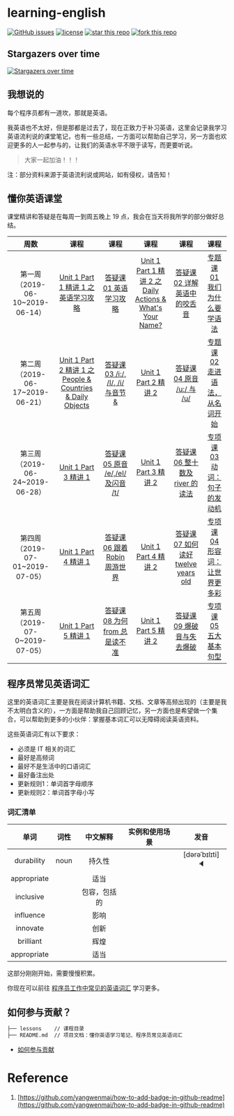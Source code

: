 # learning-english
[![GitHub issues](https://img.shields.io/github/issues/developer-learning/learning-english.svg?label=Issue)](https://github.com/developer-learning/learning-english/issues) [![license](https://img.shields.io/github/license/developer-learning/learning-english.svg)](https://github.com/developer-learning/learning-english/blob/master/LICENSE) [![star this repo](http://githubbadges.com/star.svg?user=developer-learning&repo=learning-english)](http://github.com/developer-learning/learning-english) [![fork this repo](http://githubbadges.com/fork.svg?user=developer-learning&repo=learning-english)](http://github.com/developer-learning/learning-english/fork)

## Stargazers over time

[![Stargazers over time](https://starcharts.herokuapp.com/developer-learning/learning-english.svg)](https://starcharts.herokuapp.com/developer-learning/learning-english)

## 我想说的

每个程序员都有一道坎，那就是英语。

我英语也不太好，但是那都是过去了，现在正致力于补习英语，这里会记录我学习英语流利说的课堂笔记，也有一些总结，一方面可以帮助自己学习，另一方面也欢迎更多的人一起参与的，让我们的英语水平不限于读写，而更要听说。
>大家一起加油！！！

注：部分资料来源于英语流利说或网站，如有侵权，请告知！

## 懂你英语课堂

课堂精讲和答疑是在每周一到周五晚上 19 点，我会在当天将我所学的部分做好总结。

| 周数 | 课程 | 课程 | 课程 | 课程 | 课程 |
|:----:|:----:|:----:|:----:|:----:|:----:|
| 第一周（2019-06-10~2019-06-14） | [Unit 1 Part 1 精讲 1 之 英语学习攻略](./lessons/lesson1.md) | [答疑课 01 英语学习攻略](./lessons/lesson2.md) | [Unit 1 Part 1 精讲 2 之 Daily Actions & What's Your Name?](./lessons/lesson3.md) | [答疑课 02 详解英语中的咬舌音](./lessons/lesson4.md) | [专题课 01 我们为什么要学语法](./lessons/lesson5.md) |
| 第二周（2019-06-17~2019-06-21） | [Unit 1 Part 2 精讲 1 之 People & Countries & Daily Objects](./lessons/lesson6.md) | [答疑课 03 /i:/, /I/, /i/ 与音节&](./lessons/lesson7.md) | [Unit 1 Part 2 精讲 2](./lessons/lesson8.md) | [答疑课 04 原音 /u:/ 与 /u/](./lessons/lesson9.md) | [专题课 02 走进语法，从名词开始](./lessons/lesson10.md) |
| 第三周（2019-06-24~2019-06-28） | [Unit 1 Part 3 精讲 1](./lessons/lesson11.md) | [答疑课 05 原音 /e/,/eI/ 及闪音 /t/](./lessons/lesson12.md) | [Unit 1 Part 3 精讲 2](./lessons/lesson13.md) | [答疑课 06 整十数及 river 的读法](./lessons/lesson14.md) | [专项课 03 动词：句子的发动机](./lessons/lesson15.md) |
| 第四周（2019-07-01~2019-07-05） | [Unit 1 Part 4 精讲 1](./lessons/lesson16.md) | [答疑课 06 跟着 Robin 周游世界](./lessons/lesson17.md) | [Unit 1 Part 4 精讲 2](./lessons/lesson18.md) | [答疑课 07 如何读好 twelve years old](./lessons/lesson19.md) | [专项课 04 形容词：让世界更多彩](./lessons/lesson20.md) |
| 第五周（2019-07-0~2019-07-05） | [Unit 1 Part 5 精讲 1](./lessons/lesson21.md) | [答疑课 08 为何 from 总是读不准](./lessons/lesson22.md) | [Unit 1 Part 5 精讲 2](./lessons/lesson23.md) | [答疑课 09 爆破音与失去爆破](./lessons/lesson24.md) | [专项课 05 五大基本句型](./lessons/lesson25.md) |



## 程序员常见英语词汇

这里的英语词汇主要是我在阅读计算机书籍、文档、文章等高频出现的（主要是我不太明白含义的），一方面是帮助我自己回顾记忆，另一方面也是希望做一个集合，可以帮助到更多的小伙伴：掌握基本词汇可以无障碍阅读英语资料。

这些英语词汇有以下要求：

- 必须是 IT 相关的词汇
- 最好是高频词
- 最好不是生活中的口语词汇
- 最好备注出处
- 更新规则1：单词首字母顺序
- 更新规则2：单词首字母小写

### 词汇清单

|单词|词性|中文解释|实例和使用场景|发音|
|:----:|:----:|:----:|:----:|:----:|
| durability | noun | 持久性 | | [dərəˈbɪlɪti] 🔈 |
| appropriate ||适当|||
| inclusive ||包容，包括的|||
| influence ||影响|||
| innovate ||创新|||
| brilliant ||辉煌|||
| appropriate || 适当 |||


这部分刚刚开始，需要慢慢积累。

你现在可以前往 [程序员工作中常见的英语词汇](https://github.com/Wei-Xia/most-frequent-technology-english-words/) 学习更多。

## 如何参与贡献？

```sh
├── lessons    // 课程目录
├── README.md  // 项目文档：懂你英语学习笔记、程序员常见英语词汇
```

- [如何参与贡献](https://github.com/developer-learning/learning-english/blob/master/CONTRIBUTING.md)

# Reference

1. [https://github.com/yangwenmai/how-to-add-badge-in-github-readme](https://github.com/yangwenmai/how-to-add-badge-in-github-readme)
